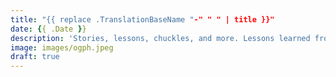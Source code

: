 ```yaml
---
title: "{{ replace .TranslationBaseName "-" " " | title }}"
date: {{ .Date }}
description: 'Stories, lessons, chuckles, and more. Lessons learned from years of mistakes.'
image: images/ogph.jpeg
draft: true
---
```

